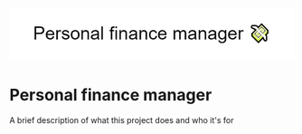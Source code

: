![](images/Background.png)
# Personal finance manager

A brief description of what this project does and who it's for


